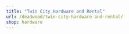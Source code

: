 ```yaml
---
title: "Twin City Hardware and Rental"
url: /deadwood/twin-city-hardware-and-rental/
shop: hardware
---
```

